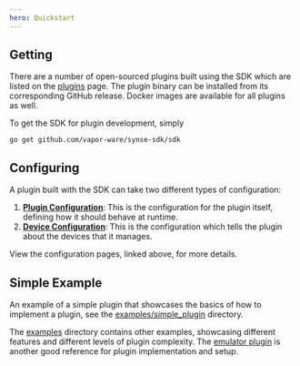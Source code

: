 ```yaml
---
hero: Quickstart
---
```


## Getting

There are a number of open-sourced plugins built using the SDK which are listed on the
[plugins](../../plugins.md) page. The plugin binary can be installed from its corresponding
GitHub release. Docker images are available for all plugins as well.

To get the SDK for plugin development, simply

```
go get github.com/vapor-ware/synse-sdk/sdk
```

## Configuring

A plugin built with the SDK can take two different types of configuration: 

1. [**Plugin Configuration**](configuration.plugin.md): This is the configuration for the plugin itself,
   defining how it should behave at runtime.
2. [**Device Configuration**](configuration.device.md): This is the configuration which tells the plugin
   about the devices that it manages. 

View the configuration pages, linked above, for more details.

## Simple Example

An example of a simple plugin that showcases the basics of how to implement a plugin, see 
the [examples/simple_plugin](https://github.com/vapor-ware/synse-sdk/tree/master/examples/simple_plugin)
directory.

The [examples](https://github.com/vapor-ware/synse-sdk/tree/master/examples) directory contains other
examples, showcasing different features and different levels of plugin complexity. The
[emulator plugin](https://github.com/vapor-ware/synse-emulator-plugin) is another good
reference for plugin implementation and setup.